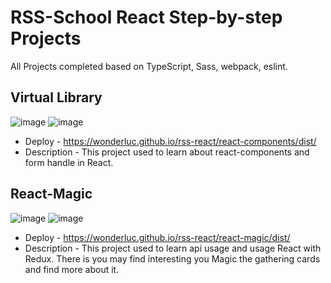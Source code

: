 # RSS-School React Step-by-step Projects
All Projects completed based on TypeScript, Sass, webpack, eslint.
## Virtual Library
  ![image](https://user-images.githubusercontent.com/52273527/127783289-8e7b4df3-1d12-4fdc-aef5-cbf4159a7c4a.png)
  ![image](https://user-images.githubusercontent.com/52273527/129615854-4207e7d4-656a-421d-9d81-11a949154e81.png)
  * Deploy - https://wonderluc.github.io/rss-react/react-components/dist/
  * Description - This project used to learn about react-components and form handle in React.

## React-Magic
  ![image](https://user-images.githubusercontent.com/52273527/131264888-563b478d-c5b2-43d3-9c08-c4c509bf8546.png)
  ![image](https://user-images.githubusercontent.com/52273527/131392773-85b0a8ca-52a0-47b7-9ee4-b792077e4803.png)
  * Deploy - https://wonderluc.github.io/rss-react/react-magic/dist/
  * Description - This project used to learn api usage and usage React with Redux. There is you may find interesting you Magic the gathering cards and find more about it. 